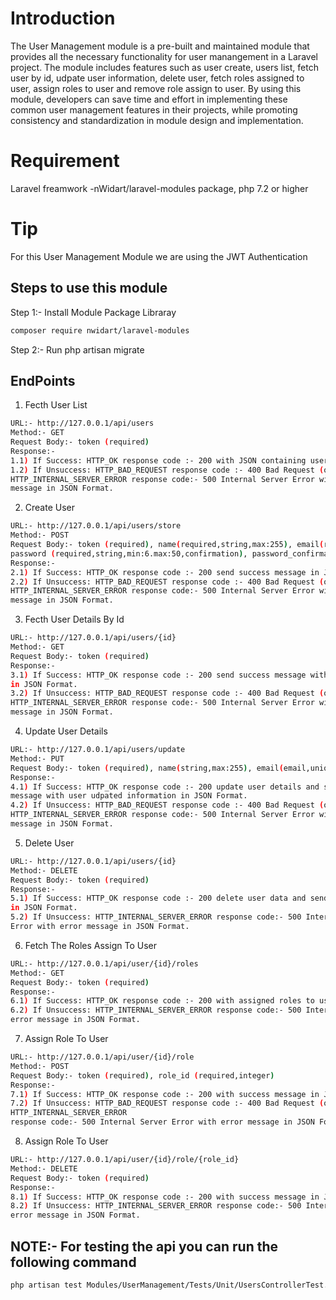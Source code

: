 # Introduction

The User Management module is a pre-built and maintained module that provides all the necessary functionality for user manangement in a Laravel project. The module includes features such as user create, users list, fetch user by id, udpate user information, delete user, fetch roles assigned to user, assign roles to user and remove role assign to user. By using this module, developers can save time and effort in implementing these common user management features in their projects, while promoting consistency and standardization in module design and implementation.


# Requirement

Laravel freamwork -nWidart/laravel-modules package, php 7.2 or higher

# Tip
For this User Management Module we are using the JWT Authentication 

## Steps to use this module


Step 1:- Install Module Package Libraray


```bash
composer require nwidart/laravel-modules
```

Step 2:- Run php artisan migrate



## EndPoints


1) Fecth User List

```bash
URL:- http://127.0.0.1/api/users
Method:- GET
Request Body:- token (required)
Response:- 
1.1) If Success: HTTP_OK response code :- 200 with JSON containing users list.
1.2) If Unsuccess: HTTP_BAD_REQUEST response code :- 400 Bad Request (or) 
HTTP_INTERNAL_SERVER_ERROR response code:- 500 Internal Server Error with error
message in JSON Format.
```

2) Create User

```bash
URL:- http://127.0.0.1/api/users/store
Method:- POST
Request Body:- token (required), name(required,string,max:255), email(required,email,unique),
password (required,string,min:6.max:50,confirmation), password_confirmation (same as password).
Response:- 
2.1) If Success: HTTP_OK response code :- 200 send success message in JSON Format.
2.2) If Unsuccess: HTTP_BAD_REQUEST response code :- 400 Bad Request (or) 
HTTP_INTERNAL_SERVER_ERROR response code:- 500 Internal Server Error with error
message in JSON Format.
```


3) Fecth User Details By Id

```bash
URL:- http://127.0.0.1/api/users/{id}
Method:- GET
Request Body:- token (required)
Response:- 
3.1) If Success: HTTP_OK response code :- 200 send success message with user information
in JSON Format.
3.2) If Unsuccess: HTTP_BAD_REQUEST response code :- 400 Bad Request (or) 
HTTP_INTERNAL_SERVER_ERROR response code:- 500 Internal Server Error with error 
message in JSON Format.
```


4) Update User Details

```bash
URL:- http://127.0.0.1/api/users/update
Method:- PUT
Request Body:- token (required), name(string,max:255), email(email,unique)
Response:- 
4.1) If Success: HTTP_OK response code :- 200 update user details and send success 
message with user udpated information in JSON Format.
4.2) If Unsuccess: HTTP_BAD_REQUEST response code :- 400 Bad Request (or) 
HTTP_INTERNAL_SERVER_ERROR response code:- 500 Internal Server Error with error
message in JSON Format.
```


5) Delete User

```bash
URL:- http://127.0.0.1/api/users/{id}
Method:- DELETE
Request Body:- token (required)
Response:- 
5.1) If Success: HTTP_OK response code :- 200 delete user data and send success message
in JSON Format.
5.2) If Unsuccess: HTTP_INTERNAL_SERVER_ERROR response code:- 500 Internal Server
Error with error message in JSON Format.
```


6) Fetch The Roles Assign To User

```bash
URL:- http://127.0.0.1/api/user/{id}/roles
Method:- GET
Request Body:- token (required)
Response:- 
6.1) If Success: HTTP_OK response code :- 200 with assigned roles to user in JSON Format.
6.2) If Unsuccess: HTTP_INTERNAL_SERVER_ERROR response code:- 500 Internal Server Error with
error message in JSON Format.
```


7) Assign Role To User

```bash
URL:- http://127.0.0.1/api/user/{id}/role
Method:- POST
Request Body:- token (required), role_id (required,integer)
Response:- 
7.1) If Success: HTTP_OK response code :- 200 with success message in JSON Format.
7.2) If Unsuccess: HTTP_BAD_REQUEST response code :- 400 Bad Request (or) 
HTTP_INTERNAL_SERVER_ERROR
response code:- 500 Internal Server Error with error message in JSON Format.
```


8) Assign Role To User

```bash
URL:- http://127.0.0.1/api/user/{id}/role/{role_id}
Method:- DELETE
Request Body:- token (required)
Response:- 
8.1) If Success: HTTP_OK response code :- 200 with success message in JSON Format.
8.2) If Unsuccess: HTTP_INTERNAL_SERVER_ERROR response code:- 500 Internal Server Error with
error message in JSON Format.
```

## NOTE:- For testing the api you can run the following command


```bash
php artisan test Modules/UserManagement/Tests/Unit/UsersControllerTest.php
```
